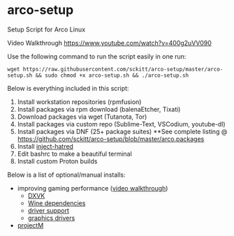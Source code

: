 # arco-setup
Setup Script for Arco Linux

Video Walkthrough https://www.youtube.com/watch?v=400g2uVV090

Use the following command to run the script easily in one run:

    wget https://raw.githubusercontent.com/sckitt/arco-setup/master/arco-setup.sh && sudo chmod +x arco-setup.sh && ./arco-setup.sh

Below is everything included in this script:

1. Install workstation repositories (rpmfusion)
2. Install packages via rpm download (balenaEtcher, Tixati)
3. Download packages via wget (Tutanota, Tor)
4. Install packages via custom repo (Sublime-Text, VSCodium, youtube-dl)
5. Install packages via DNF (25+ package suites)
**See complete listing @ https://github.com/sckitt/arco-setup/blob/master/arco.packages
6. Install [inject-hatred](https://github.com/sckitt/inject-hatred)
7. Edit bashrc to make a beautiful terminal
8. Install custom Proton builds

Below is a list of optional/manual installs:

* improving gaming performance ([video walkthrough](https://youtu.be/-jLCjY7PNig?t=466))
    * [DXVK](https://github.com/lutris/docs/blob/master/HowToDXVK.md)
    * [Wine dependencies](https://github.com/lutris/docs/blob/master/WineDependencies.md)
    * [driver support](https://github.com/lutris/docs/blob/master/InstallingDrivers.md)
    * [graphics drivers](https://github.com/doitsujin/dxvk/wiki/Driver-support)
* [projectM](https://github.com/projectM-visualizer/projectM)
